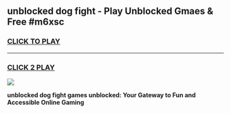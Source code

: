 
## unblocked dog fight - Play Unblocked Gmaes & Free #m6xsc
<h3>
<a href="https://news.freeplayer.one?title=unblocked_dog_fight&ref=24F">CLICK TO PLAY</a></h3>
<hr>

<h3>
<a href="https://news.freeplayer.one?title=unblocked_dog_fight&ref=24F">CLICK 2 PLAY</a>
  
</h3>

<a href="https://news.freeplayer.one?title=unblocked_dog_fight&ref=24F/"><img src="https://clearcache.store/games.png"></a>


**unblocked dog fight games unblocked: Your Gateway to Fun and Accessible Online Gaming**
